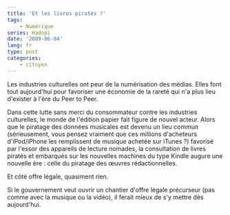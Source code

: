 ```yaml
---
title: 'Et les livres piratés ?'
tags:
    - Numérique
series: Hadopi
date: '2009-06-04'
lang: fr
type: post
categories:
    - citoyen
---
```


Les industries culturelles ont peur de la numérisation des médias. Elles font tout aujourd'hui pour favoriser une économie de la rareté qui n'a plus lieu d'exister à l'ère du Peer to Peer.

<!-- more -->

Dans cette lutte sans merci du consommateur contre les industries culturelles, le monde de l'édition papier fait figure de nouvel acteur. Alors que le piratage des données musicales est devenu un lieu commun (sérieusement, vous pensez vraiment que ces millions d'acheteurs d'iPod/iPhone les remplissent de musique achetée sur iTunes&nbsp;?) favorisé par l'essor des appareils de lecture nomades, la consultation de livres piratés et embarqués sur les nouvelles machines du type Kindle augure une nouvelle ère&nbsp;: celle du piratage des œuvres rédactionnelles.

Et côté offre légale, quasiment rien.

Si le gouvernement veut ouvrir un chantier d'offre légale précurseur (pas comme avec la musique ou la vidéo), il ferait mieux de s'y mettre dès aujourd'hui.

